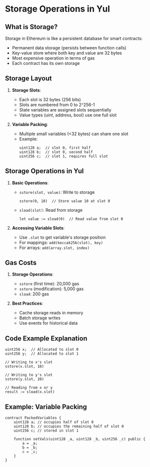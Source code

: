 # Storage Operations in Yul

## What is Storage?

Storage in Ethereum is like a persistent database for smart contracts:
- Permanent data storage (persists between function calls)
- Key-value store where both key and value are 32 bytes
- Most expensive operation in terms of gas
- Each contract has its own storage

## Storage Layout

1. **Storage Slots**:
   - Each slot is 32 bytes (256 bits)
   - Slots are numbered from 0 to 2^256-1
   - State variables are assigned slots sequentially
   - Value types (uint, address, bool) use one full slot
   
2. **Variable Packing**:
   - Multiple small variables (<32 bytes) can share one slot
   - Example:
     ```solidity
     uint128 a;  // slot 0, first half
     uint128 b;  // slot 0, second half
     uint256 c;  // slot 1, requires full slot
     ```

## Storage Operations in Yul

1. **Basic Operations**:
   - `sstore(slot, value)`: Write to storage
     ```solidity
     sstore(0, 10)  // Store value 10 at slot 0
     ```
   - `sload(slot)`: Read from storage
     ```solidity
     let value := sload(0)  // Read value from slot 0
     ```

2. **Accessing Variable Slots**:
   - Use `.slot` to get variable's storage position
   - For mappings: `add(keccak256(slot), key)`
   - For arrays: `add(array.slot, index)`

## Gas Costs

1. **Storage Operations**:
   - `sstore` (first time): 20,000 gas
   - `sstore` (modification): 5,000 gas
   - `sload`: 200 gas

2. **Best Practices**:
   - Cache storage reads in memory
   - Batch storage writes
   - Use events for historical data

## Code Example Explanation

```solidity
uint256 x;  // Allocated to slot 0
uint256 y;  // Allocated to slot 1

// Writing to x's slot
sstore(x.slot, 10)

// Writing to y's slot
sstore(y.slot, 20)

// Reading from x or y
result := sload(x.slot)
```

## Example: Variable Packing

```solidity
contract PackedVariables {
    uint128 a; // occupies half of slot 0
    uint128 b; // occupies the remaining half of slot 0
    uint256 c; // stored in slot 1

    function setVals(uint128 _a, uint128 _b, uint256 _c) public {
        a = _a;
        b = _b;
        c = _c;
    }
}
```

